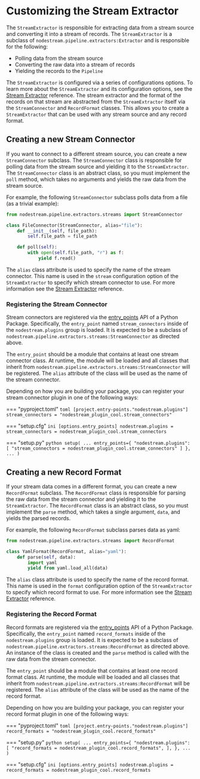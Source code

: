 # Customizing the Stream Extractor

The `StreamExtractor` is responsible for extracting data from a stream source and converting it into a stream of records. The `StreamExtractor` is a subclass of `nodestream.pipeline.extractors:Extractor` and is responsible for the following: 

- Polling data from the stream source
- Converting the raw data into a stream of records
- Yielding the records to the `Pipeline`

The `StreamExtractor` is configured via a series of configurations options. To learn more about the `StreamExtractor` and its configuration options, see the [Stream Extractor](../reference/extractors.md) reference. The stream extractor and the format of the records on that stream
are abstracted from the `StreamExtractor` itself via the `StreamConnector` and `RecordFormat` classes. This allows you to create a `StreamExtractor` that can be used with any stream source and any record format.

## Creating a new Stream Connector

If you want to connect to a different stream source, you can create a new `StreamConnector` subclass. The `StreamConnector` class is responsible for polling data from the stream source and yielding it to the `StreamExtractor`. The `StreamConnector` class is an abstract class, so you must implement the `poll` method, which takes no arguments and yields the raw data from the stream source.

For example, the following `StreamConnector` subclass polls data from a file (as a trivial example):

```python
from nodestream.pipeline.extractors.streams import StreamConnector

class FileConnector(StreamConnector, alias="file"):
    def __init__(self, file_path):
        self.file_path = file_path

    def poll(self):
        with open(self.file_path, "r") as f:
            yield f.read()
```

The `alias` class attribute is used to specify the name of the stream connector. This name is used in the `stream` configuration option of the `StreamExtractor` to specify which stream connector to use. For more information see the [Stream Extractor](../reference/extractors.md) reference.

### Registering the Stream Connector

Stream connectors are registered via the [entry_points](https://setuptools.pypa.io/en/latest/userguide/entry_point.html#entry-points-for-plugins) API of a Python Package. Specifically, the `entry_point` named `stream_connectors` inside of the `nodestream.plugins` group is loaded. It is expected to be a subclass of `nodestream.pipeline.extractors.streams:StreamConnector` as directed above.

The `entry_point` should be a module that contains at least one stream connector class. At runtime, the module will be loaded and all classes that inherit from `nodestream.pipeline.extractors.streams:StreamConnector` will be registered. The `alias` attribute of the class will be used as the name of the stream connector.

Depending on how you are building your package, you can register your stream connector plugin in one of the following ways:

=== "pyproject.toml"
    ```toml
    [project.entry-points."nodestream.plugins"]
    stream_connectors = "nodestream_plugin_cool.stream_connectors"
    ```

=== "setup.cfg"
    ```ini
    [options.entry_points]
    nodestream.plugins =
        stream_connectors = nodestream_plugin_cool.stream_connectors
    ```

=== "setup.py"
    ```python
    setup(
        ...
        entry_points={
            "nodestream.plugins": [
                "stream_connectors = nodestream_plugin_cool.stream_connectors"
            ]
        },
        ...
    )
    ```


## Creating a new Record Format

If your stream data comes in a different format, you can create a new `RecordFormat` subclass. The `RecordFormat` class is responsible for parsing the raw data from the stream connector and yielding it to the `StreamExtractor`. The `RecordFormat` class is an abstract class, so you must implement the `parse` method, which takes a single argument, `data`, and yields the parsed records.

For example, the following `RecordFormat` subclass parses data as yaml:

```python
from nodestream.pipeline.extractors.streams import RecordFormat

class YamlFormat(RecordFormat, alias="yaml"):
    def parse(self, data):
        import yaml
        yield from yaml.load_all(data)
```

The `alias` class attribute is used to specify the name of the record format. This name is used in the `format` configuration option of the `StreamExtractor` to specify which record format to use. For more information see the [Stream Extractor](../reference/extractors.md) reference.

### Registering the Record Format

Record formats are registered via the [entry_points](https://setuptools.pypa.io/en/latest/userguide/entry_point.html#entry-points-for-plugins) API of a Python Package. Specifically, the `entry_point` named `record_formats` inside of the `nodestream.plugins` group is loaded. It is expected to be a subclass of `nodestream.pipeline.extractors.streams:RecordFormat` as directed above. An instance of the class is created and the `parse` method is called with the raw data from the stream connector.

The `entry_point` should be a module that contains at least one record format class. At runtime, the module will be loaded and all classes that inherit from `nodestream.pipeline.extractors.streams:RecordFormat` will be registered. The `alias` attribute of the class will be used as the name of the record format.

Depending on how you are building your package, you can register your record format plugin in one of the following ways:

=== "pyproject.toml"
    ```toml
    [project.entry-points."nodestream.plugins"]
    record_formats = "nodestream_plugin_cool.record_formats"
    ```

=== "setup.py"
    ```python
    setup(
        ...
        entry_points={
            "nodestream.plugins": [
                "record_formats = nodestream_plugin_cool.record_formats",
            ],
        },
        ...
    )
    ```

=== "setup.cfg"
    ```ini
    [options.entry_points]
    nodestream.plugins =
        record_formats = nodestream_plugin_cool.record_formats
    ```
